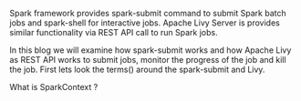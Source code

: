 Spark framework provides spark-submit command to submit Spark batch jobs and spark-shell for interactive jobs.  Apache Livy Server is provides similar functionality via REST API call to run Spark jobs.

In this blog we will examine how spark-submit works and how Apache Livy as REST API works to submit jobs, monitor the progress of the job and kill the job. First lets look the terms() around the spark-submit and Livy.

What is SparkContext ?

<!--stackedit_data:
eyJoaXN0b3J5IjpbOTQwOTUzODM2LC03NjQxODY2NjMsMjY5NT
M1MzM2LC04MDAzNjc4NywxNTQwMjc2NTQ5LDE2NzM4ODUwNzcs
LTM2NjUwOTUxOCwtMTUxNzEwNTE2NiwtNTY3ODEwNzQ2LDEzMz
AxMTE3NSwtMTY1ODE3ODgzOCwxODUxMjI4ODQzLDExODU2MTQ5
NTksLTk1NjIyNDAxNiwtODQ0Njc1OTc0LC0xMzAwNDAyNjM0LC
04NDIyNzAwNzYsMTkwMDk4MzM1NiwtMTUxMDc0MzQ1MywxNTg1
MjA1ODQzXX0=
-->